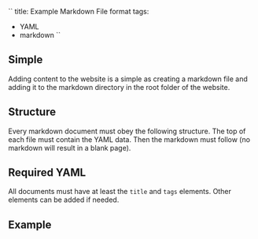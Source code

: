 ``
title: Example Markdown File format 
tags:
  - YAML 
  - markdown
``

## Simple
Adding content to the website is a simple as creating a markdown file and adding it to the markdown directory in the root folder of the website. 

## Structure
Every markdown document must obey the following structure. The top of each file must contain the YAML data. Then the markdown must follow (no markdown will result in a blank page). 

## Required YAML 
All documents must have at least the `title` and `tags` elements. Other elements can be added if needed. 

## Example




